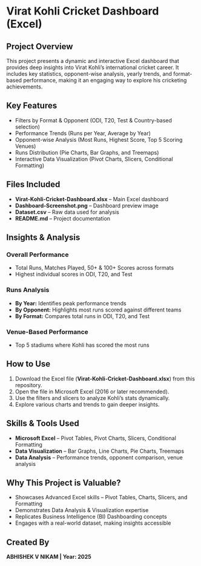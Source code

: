 # Virat Kohli Cricket Dashboard (Excel)

## Project Overview
This project presents a dynamic and interactive Excel dashboard that provides deep insights into Virat Kohli’s international cricket career. It includes key statistics, opponent-wise analysis, yearly trends, and format-based performance, making it an engaging way to explore his cricketing achievements.

## Key Features
- Filters by Format & Opponent (ODI, T20, Test & Country-based selection)
- Performance Trends (Runs per Year, Average by Year)
- Opponent-wise Analysis (Most Runs, Highest Score, Top 5 Scoring Venues)
- Runs Distribution (Pie Charts, Bar Graphs, and Treemaps)
- Interactive Data Visualization (Pivot Charts, Slicers, Conditional Formatting)

## Files Included
- **Virat-Kohli-Cricket-Dashboard.xlsx** – Main Excel dashboard
- **Dashboard-Screenshot.png** – Dashboard preview image
- **Dataset.csv** – Raw data used for analysis
- **README.md** – Project documentation

## Insights & Analysis

### Overall Performance
- Total Runs, Matches Played, 50+ & 100+ Scores across formats
- Highest individual scores in ODI, T20, and Test

### Runs Analysis
- **By Year:** Identifies peak performance trends
- **By Opponent:** Highlights most runs scored against different teams
- **By Format:** Compares total runs in ODI, T20, and Test

### Venue-Based Performance
- Top 5 stadiums where Kohli has scored the most runs

## How to Use
1. Download the Excel file (**Virat-Kohli-Cricket-Dashboard.xlsx**) from this repository.
2. Open the file in Microsoft Excel (2016 or later recommended).
3. Use the filters and slicers to analyze Kohli’s stats dynamically.
4. Explore various charts and trends to gain deeper insights.

## Skills & Tools Used
- **Microsoft Excel** – Pivot Tables, Pivot Charts, Slicers, Conditional Formatting
- **Data Visualization** – Bar Graphs, Line Charts, Pie Charts, Treemaps
- **Data Analysis** – Performance trends, opponent comparison, venue analysis

## Why This Project is Valuable?
- Showcases Advanced Excel skills – Pivot Tables, Charts, Slicers, and Formatting
- Demonstrates Data Analysis & Visualization expertise
- Replicates Business Intelligence (BI) Dashboarding concepts
- Engages with a real-world dataset, making insights accessible


## Created By
**ABHISHEK V NIKAM | Year: 2025**



